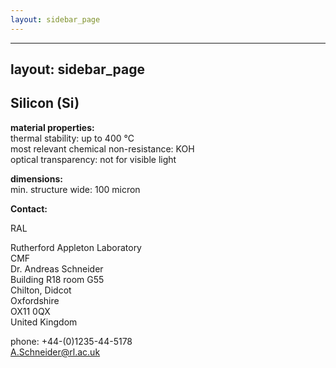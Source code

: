 ```yaml
---
layout: sidebar_page
---
```


---
layout: sidebar_page
---

## Silicon (Si)

__material properties:__  	
thermal stability: up to 400 °C  
most relevant chemical non-resistance:	KOH  
optical transparency:	not for visible light  
	
__dimensions:__	  
min. structure wide: 100 micron
<!--break-->
__Contact:__

RAL

Rutherford Appleton Laboratory  
CMF   
Dr. Andreas Schneider  
Building R18 room G55   
Chilton, Didcot  
Oxfordshire   
OX11 0QX   
United Kingdom  

phone: +44-(0)1235-44-5178  
A.Schneider@rl.ac.uk